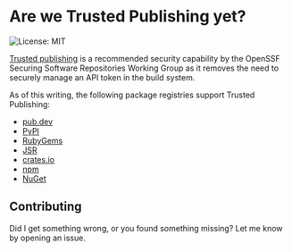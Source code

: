 # Are we Trusted Publishing yet?

![License: MIT](https://img.shields.io/badge/License-MIT-lightgrey.svg)

[Trusted publishing](https://repos.openssf.org/trusted-publishers-for-all-package-repositories) is a recommended security capability by the OpenSSF Securing Software Repositories Working Group
as it removes the need to securely manage an API token in the build system.

As of this writing, the following package registries support Trusted Publishing:

- [pub.dev](https://pub.dev)
- [PyPI](https://pypi.org)
- [RubyGems](https://rubygems.org)
- [JSR](https://jsr.io)
- [crates.io](https://crates.io)
- [npm](https://npmjs.com)
- [NuGet](https://nuget.org)

## Contributing

Did I get something wrong, or you found something missing? Let me know by opening an issue.
